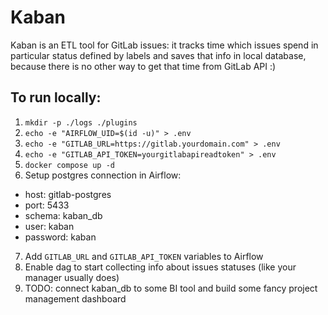 # Kaban

Kaban is an ETL tool for GitLab issues: it tracks time which issues spend in particular status defined by labels and saves that info in local database, because there is no other way to get that time from GitLab API :)

## To run locally:
1. `mkdir -p ./logs ./plugins`
2. `echo -e "AIRFLOW_UID=$(id -u)" > .env`
3. `echo -e "GITLAB_URL=https://gitlab.yourdomain.com" > .env`
4. `echo -e "GITLAB_API_TOKEN=yourgitlabapireadtoken" > .env`
5. `docker compose up -d`
6. Setup postgres connection in Airflow:
- host: gitlab-postgres
- port: 5433
- schema: kaban_db
- user: kaban
- password: kaban
7. Add `GITLAB_URL` and `GITLAB_API_TOKEN` variables to Airflow
8. Enable dag to start collecting info about issues statuses (like your manager usually does)
9. TODO: connect kaban_db to some BI tool and build some fancy project management dashboard 
